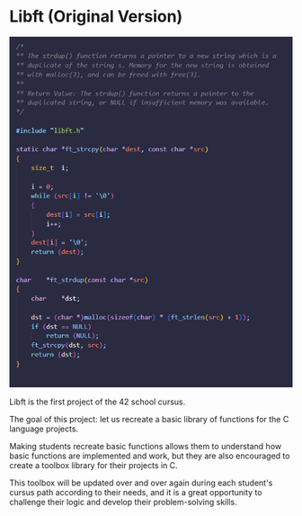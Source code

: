 # Libft (Original Version)

![alt text](varia/img/image.png)

Libft is the first project of the 42 school cursus.

The goal of this project: let us recreate a basic library of functions for the C language projects.

Making students recreate basic functions allows them to understand how basic functions are implemented and work, but they are also encouraged to create a toolbox library for their projects in C.

This toolbox will be updated over and over again during each student's cursus path according to their needs, and it is a great opportunity to challenge their logic and develop their problem-solving skills.